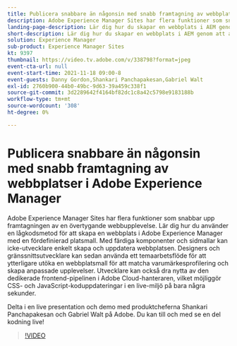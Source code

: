 ```yaml
---
title: Publicera snabbare än någonsin med snabb framtagning av webbplatser i Adobe Experience Manager
description: Adobe Experience Manager Sites har flera funktioner som snabbar upp framtagningen av en övertygande webbupplevelse. Lär dig hur du använder en lågkodsmetod för att skapa en webbplats i Adobe Experience Manager med en fördefinierad platsmall. Med färdiga komponenter och sidmallar kan icke-utvecklare enkelt skapa och uppdatera webbplatsen. Designers och gränssnittsutvecklare kan sedan använda ett temaarbetsflöde för att ytterligare utöka en webbplatsmall för att matcha varumärkesprofilering och skapa anpassade upplevelser. Utvecklare kan också dra nytta av den dedikerade frontend-pipelinen i Adobe Cloud-hanteraren, vilket möjliggör CSS- och JavaScript-koduppdateringar i en live-miljö på bara några sekunder.
landing-page-description: Lär dig hur du skapar en webbplats i AEM genom att använda en fördefinierad webbplatsmall, som gör att icke-utvecklare enkelt kan skapa och uppdatera webbplatsen.
short-description: Lär dig hur du skapar en webbplats i AEM genom att använda en fördefinierad webbplatsmall, som gör att icke-utvecklare enkelt kan skapa och uppdatera webbplatsen.
solution: Experience Manager
sub-product: Experience Manager Sites
kt: 9397
thumbnail: https://video.tv.adobe.com/v/338798?format=jpeg
event-cta-url: null
event-start-time: 2021-11-18 09:00-8
event-guests: Danny Gordon,Shankari Panchapakesan,Gabriel Walt
exl-id: 2760b900-44b0-49bc-9d63-39a459c338f1
source-git-commit: 3d2289642f4164bf82dc1c8a42c5798e9183188b
workflow-type: tm+mt
source-wordcount: '308'
ht-degree: 0%

---
```


# Publicera snabbare än någonsin med snabb framtagning av webbplatser i Adobe Experience Manager

Adobe Experience Manager Sites har flera funktioner som snabbar upp framtagningen av en övertygande webbupplevelse. Lär dig hur du använder en lågkodsmetod för att skapa en webbplats i Adobe Experience Manager med en fördefinierad platsmall. Med färdiga komponenter och sidmallar kan icke-utvecklare enkelt skapa och uppdatera webbplatsen. Designers och gränssnittsutvecklare kan sedan använda ett temaarbetsflöde för att ytterligare utöka en webbplatsmall för att matcha varumärkesprofilering och skapa anpassade upplevelser. Utvecklare kan också dra nytta av den dedikerade frontend-pipelinen i Adobe Cloud-hanteraren, vilket möjliggör CSS- och JavaScript-koduppdateringar i en live-miljö på bara några sekunder.

Delta i en live presentation och demo med produktcheferna Shankari Panchapakesan och Gabriel Walt på Adobe. Du kan till och med se en del kodning live!

>[!VIDEO](https://video.tv.adobe.com/v/338798/?quality=12&learn=on)
